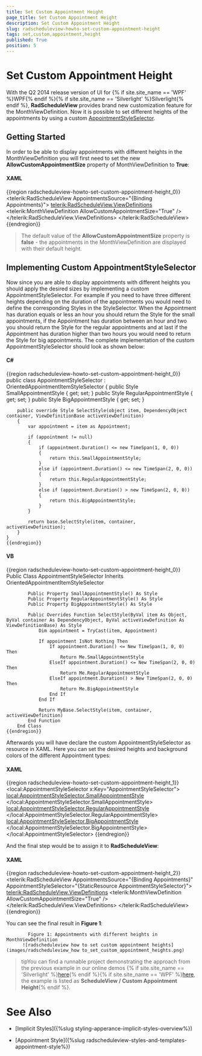 ```yaml
---
title: Set Custom Appointment Height
page_title: Set Custom Appointment Height
description: Set Custom Appointment Height
slug: radscheduleview-howto-set-custom-appointment-height
tags: set,custom,appointment,height
published: True
position: 5
---
```


# Set Custom Appointment Height



With the Q2 2014 release version of UI for {% if site.site_name == 'WPF' %}WPF{% endif %}{% if site.site_name == 'Silverlight' %}Silverlight{% endif %}, __RadScheduleView__ provides brand new
        customization feature for the MonthViewDefinition. Now it is possible to set different heights of the appointments by using a custom
        [AppointmentStyleSelector](5A16106F-CB2A-4D2B-9AD8-DD6C0E23C5E5#Using_the_AppointmentStyleSelector_to_style_Appointments).
      

## Getting Started

In order to be able to display appointments with different heights in the MonthViewDefinition you will first need to set the new __AllowCustomAppointmentSize__
          property of MonthViewDefinition to __True__:
        

#### __XAML__

{{region radscheduleview-howto-set-custom-appointment-height_0}}
	<telerik:RadScheduleView AppointmentsSource="{Binding Appointments}">
	    <telerik:RadScheduleView.ViewDefinitions>
	        <telerik:MonthViewDefinition AllowCustomAppointmentSize="True" />
	    </telerik:RadScheduleView.ViewDefinitions>
	</telerik:RadScheduleView>
	{{endregion}}



>The default value of the __AllowCustomAppointmentSize__ property is __false__ - the appointments in the MonthViewDefinition are displayed
            with their default height.
          

## Implementing Custom AppointmentStyleSelector

Now since you are able to display appointments with different heights you should apply the desired sizes by implementing a custom AppointmentStyleSelector. For example if you need to have
          three different heights depending on the duration of the appointments you would need to define the corresponding Styles in the StyleSelector. When the Appointment has duration equals or
          less an hour you should return the Style for the small appointments, if the Appointment has duration between an hour and two you should return the Style for the regular appointments and
          at last if the Appointment has duration higher than two hours you would need to return the Style for big appointments. The complete implementation of the custom AppointmentStyleSelector
          should look as shown below:
        

#### __C#__

{{region radscheduleview-howto-set-custom-appointment-height_0}}
	public class AppointmentStyleSelector : OrientedAppointmentItemStyleSelector
	{
	    public Style SmallAppointmentStyle { get; set; }
	    public Style RegularAppointmentStyle { get; set; }
	    public Style BigAppointmentStyle { get; set; }
	
	    public override Style SelectStyle(object item, DependencyObject container, ViewDefinitionBase activeViewDefinition)
	    {
	        var appointment = item as Appointment;
	
	        if (appointment != null)
	        {
	            if (appointment.Duration() <= new TimeSpan(1, 0, 0))
	            {
	                return this.SmallAppointmentStyle;
	            }
	            else if (appointment.Duration() <= new TimeSpan(2, 0, 0))
	            {
	                return this.RegularAppointmentStyle;
	            }
	            else if (appointment.Duration() > new TimeSpan(2, 0, 0))
	            {
	                return this.BigAppointmentStyle;
	            }
	        }
	
	        return base.SelectStyle(item, container, activeViewDefinition);
	    }
	}
	{{endregion}}



#### __VB__

{{region radscheduleview-howto-set-custom-appointment-height_0}}
	    Public Class AppointmentStyleSelector
	        Inherits OrientedAppointmentItemStyleSelector
	
	        Public Property SmallAppointmentStyle() As Style
	        Public Property RegularAppointmentStyle() As Style
	        Public Property BigAppointmentStyle() As Style
	
	        Public Overrides Function SelectStyle(ByVal item As Object, ByVal container As DependencyObject, ByVal activeViewDefinition As ViewDefinitionBase) As Style
	            Dim appointment = TryCast(item, Appointment)
	
	            If appointment IsNot Nothing Then
	                If appointment.Duration() <= New TimeSpan(1, 0, 0) Then
	                    Return Me.SmallAppointmentStyle
	                ElseIf appointment.Duration() <= New TimeSpan(2, 0, 0) Then
	                    Return Me.RegularAppointmentStyle
	                ElseIf appointment.Duration() > New TimeSpan(2, 0, 0) Then
	                    Return Me.BigAppointmentStyle
	                End If
	            End If
	
	            Return MyBase.SelectStyle(item, container, activeViewDefinition)
	        End Function
	    End Class
	{{endregion}}



Afterwards you will have declare the custom AppointmentStyleSelector as resource in XAML. Here you can set the desired heights and background colors of the different Appointment types:
        

#### __XAML__

{{region radscheduleview-howto-set-custom-appointment-height_1}}
	<local:AppointmentStyleSelector x:Key="AppointmentStyleSelector">
	    <local:AppointmentStyleSelector.SmallAppointmentStyle>
	        <Style TargetType="telerik:AppointmentItem" BasedOn="{StaticResource AppointmentItemBaseStyle}">
	            <Setter Property="Background" Value="#FF3366CC" />
	            <!-- Set the desired height -->
	            <Setter Property="Height" Value="24" />
	        </Style>
	    </local:AppointmentStyleSelector.SmallAppointmentStyle>
	    <local:AppointmentStyleSelector.RegularAppointmentStyle>
	        <Style TargetType="telerik:AppointmentItem" BasedOn="{StaticResource AppointmentItemBaseStyle}">
	            <Setter Property="Background" Value="#FF16ABA9" />
	            <!-- Set the desired height -->
	            <Setter Property="Height" Value="42" />
	        </Style>
	    </local:AppointmentStyleSelector.RegularAppointmentStyle>
	    <local:AppointmentStyleSelector.BigAppointmentStyle>
	        <Style TargetType="telerik:AppointmentItem" BasedOn="{StaticResource AppointmentItemBaseStyle}">
	            <Setter Property="Background" Value="#FF8EBC00" />
	            <!-- Set the desired height -->
	            <Setter Property="Height" Value="64" />
	        </Style>
	    </local:AppointmentStyleSelector.BigAppointmentStyle>
	</local:AppointmentStyleSelector>
	{{endregion}}



And the final step would be to assign it to __RadScheduleView__:
        

#### __XAML__

{{region radscheduleview-howto-set-custom-appointment-height_2}}
	<telerik:RadScheduleView AppointmentsSource="{Binding Appointments}"
	                         AppointmentStyleSelector="{StaticResource AppointmentStyleSelector}">
	    <telerik:RadScheduleView.ViewDefinitions>
	        <telerik:MonthViewDefinition AllowCustomAppointmentSize="True" />
	    </telerik:RadScheduleView.ViewDefinitions>
	</telerik:RadScheduleView>
	{{endregion}}



You can see the final result in __Figure 1__:
        


            Figure 1: Appointments with different heights in MonthViewDefinition
          ![radscheduleview how to set custom appointment heights](images/radscheduleview_how to_set_custom_appointment_heights.png)

>tipYou can find a runnable project demonstrating the approach from the previous example in our online demos
            {% if site.site_name == 'Silverlight' %}[here](https://demos.telerik.com/silverlight/#ScheduleView/CustomStyles/CustomAppointmentHeight){% endif %}{% if site.site_name == 'WPF' %}[here](https://demos.telerik.com/wpf), the example is listed as __ScheduleView / Custom Appointment Height__{% endif %}.
          

# See Also

 * [Implicit Styles]({%slug styling-apperance-implicit-styles-overview%})

 * [Appointment Style]({%slug radscheduleview-styles-and-templates-appointment-style%})
